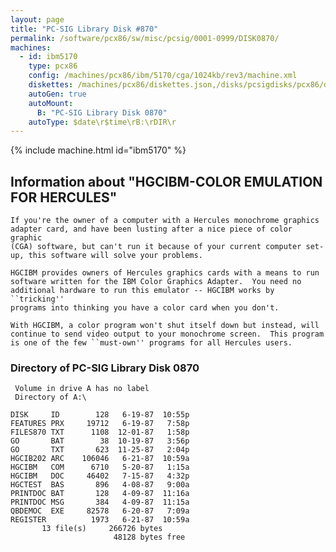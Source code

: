 ```yaml
---
layout: page
title: "PC-SIG Library Disk #870"
permalink: /software/pcx86/sw/misc/pcsig/0001-0999/DISK0870/
machines:
  - id: ibm5170
    type: pcx86
    config: /machines/pcx86/ibm/5170/cga/1024kb/rev3/machine.xml
    diskettes: /machines/pcx86/diskettes.json,/disks/pcsigdisks/pcx86/diskettes.json
    autoGen: true
    autoMount:
      B: "PC-SIG Library Disk 0870"
    autoType: $date\r$time\rB:\rDIR\r
---
```


{% include machine.html id="ibm5170" %}

## Information about "HGCIBM-COLOR EMULATION FOR HERCULES"

    If you're the owner of a computer with a Hercules monochrome graphics
    adapter card, and have been lusting after a nice piece of color graphic
    (CGA) software, but can't run it because of your current computer set-
    up, this software will solve your problems.
    
    HGCIBM provides owners of Hercules graphics cards with a means to run
    software written for the IBM Color Graphics Adapter.  You need no
    additional hardware to run this emulator -- HGCIBM works by ``tricking''
    programs into thinking you have a color card when you don't.
    
    With HGCIBM, a color program won't shut itself down but instead, will
    continue to send video output to your monochrome screen.  This program
    is one of the few ``must-own'' programs for all Hercules users.

### Directory of PC-SIG Library Disk 0870

     Volume in drive A has no label
     Directory of A:\

    DISK     ID        128   6-19-87  10:55p
    FEATURES PRX     19712   6-19-87   7:58p
    FILES870 TXT      1108  12-01-87   1:58p
    GO       BAT        38  10-19-87   3:56p
    GO       TXT       623  11-25-87   2:04p
    HGCIB202 ARC    106046   6-21-87  10:59a
    HGCIBM   COM      6710   5-20-87   1:15a
    HGCIBM   DOC     46402   7-15-87   4:32p
    HGCTEST  BAS       896   4-08-87   9:00a
    PRINTDOC BAT       128   4-09-87  11:16a
    PRINTDOC MSG       384   4-09-87  11:15a
    QBDEMOC  EXE     82578   6-20-87   7:09a
    REGISTER          1973   6-21-87  10:59a
           13 file(s)     266726 bytes
                           48128 bytes free
